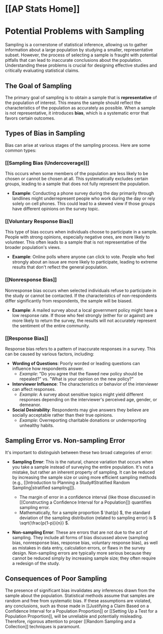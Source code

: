 # [[AP Stats Home]]
# Potential Problems with Sampling

Sampling is a cornerstone of statistical inference, allowing us to gather information about a large population by studying a smaller, representative subset. However, the process of selecting a sample is fraught with potential pitfalls that can lead to inaccurate conclusions about the population. Understanding these problems is crucial for designing effective studies and critically evaluating statistical claims.

## The Goal of Sampling

The primary goal of sampling is to obtain a sample that is **representative** of the population of interest. This means the sample should reflect the characteristics of the population as accurately as possible. When a sample is not representative, it introduces **bias**, which is a systematic error that favors certain outcomes.

## Types of Bias in Sampling

Bias can arise at various stages of the sampling process. Here are some common types:

### [[Sampling Bias (Undercoverage)]]
This occurs when some members of the population are less likely to be chosen or cannot be chosen at all. This systematically excludes certain groups, leading to a sample that does not fully represent the population.
*   **Example**: Conducting a phone survey during the day primarily through landlines might underrepresent people who work during the day or rely solely on cell phones. This could lead to a skewed view if those groups have different opinions on the survey topic.

### [[Voluntary Response Bias]]
This type of bias occurs when individuals choose to participate in a sample. People with strong opinions, especially negative ones, are more likely to volunteer. This often leads to a sample that is not representative of the broader population's views.
*   **Example**: Online polls where anyone can click to vote. People who feel strongly about an issue are more likely to participate, leading to extreme results that don't reflect the general population.

### [[Nonresponse Bias]]
Nonresponse bias occurs when selected individuals refuse to participate in the study or cannot be contacted. If the characteristics of non-respondents differ significantly from respondents, the sample will be biased.
*   **Example**: A mailed survey about a local government policy might have a low response rate. If those who feel strongly (either for or against) are more likely to return the survey, the results will not accurately represent the sentiment of the entire community.

### [[Response Bias]]
Response bias refers to a pattern of inaccurate responses in a survey. This can be caused by various factors, including:
*   **Wording of Questions**: Poorly worded or leading questions can influence how respondents answer.
    *   *Example*: "Do you agree that the flawed new policy should be repealed?" vs. "What is your opinion on the new policy?"
*   **Interviewer Influence**: The characteristics or behavior of the interviewer can affect responses.
    *   *Example*: A survey about sensitive topics might yield different responses depending on the interviewer's perceived age, gender, or demeanor.
*   **Social Desirability**: Respondents may give answers they believe are socially acceptable rather than their true opinions.
    *   *Example*: Overreporting charitable donations or underreporting unhealthy habits.

## Sampling Error vs. Non-sampling Error

It's important to distinguish between these two broad categories of error:

*   **Sampling Error**: This is the natural, chance variation that occurs when you take a sample instead of surveying the entire population. It's not a mistake, but rather an inherent property of sampling. It can be reduced by increasing the sample size or using more efficient sampling methods (e.g., [[Introduction to Planning a Study#Stratified Random Sampling|stratified sampling]]).
    *   The margin of error in a confidence interval (like those discussed in [[Constructing a Confidence Interval for a Population]]) quantifies sampling error.
    *   Mathematically, for a sample proportion $ \hat{p} $, the standard deviation of the sampling distribution (related to sampling error) is $ \sqrt{\frac{p(1-p)}{n}} $.

*   **Non-sampling Error**: These are errors that are not due to the act of sampling. They include all forms of bias discussed above (sampling bias, nonresponse bias, response bias, voluntary response bias), as well as mistakes in data entry, calculation errors, or flaws in the survey design. Non-sampling errors are typically more serious because they cannot be reduced simply by increasing sample size; they often require a redesign of the study.

## Consequences of Poor Sampling

The presence of significant bias invalidates any inferences drawn from the sample about the population. Statistical methods assume that samples are random and free from systematic bias. If these assumptions are violated, any conclusions, such as those made in [[Justifying a Claim Based on a Confidence Interval for a Population Proportion]] or [[Setting Up a Test for a Population Proportion]], will be unreliable and potentially misleading. Therefore, rigorous attention to proper [[Random Sampling and a Collection]] techniques is paramount.